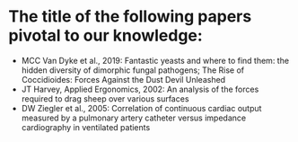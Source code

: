 # The title of the following papers pivotal to our knowledge:
- MCC Van Dyke et al., 2019: Fantastic yeasts and where to find them: the hidden diversity of dimorphic fungal pathogens; The Rise of Coccidioides: Forces Against the Dust Devil Unleashed
- JT Harvey, Applied Ergonomics, 2002: An analysis of the forces required to drag sheep over various surfaces
- DW Ziegler et al., 2005: Correlation of continuous cardiac output measured by a pulmonary artery catheter versus impedance cardiography in ventilated patients
